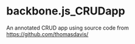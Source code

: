 backbone.js_CRUDapp
===================

An annotated CRUD app using source code from https://github.com/thomasdavis/

